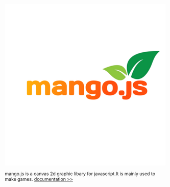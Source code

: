 
![mango](mango.logo.png)

 mango.js is a canvas 2d graphic libary for javascript.It is mainly used to make games. [documentation >>](https://muhammed-radin.github.io/mangojs/)